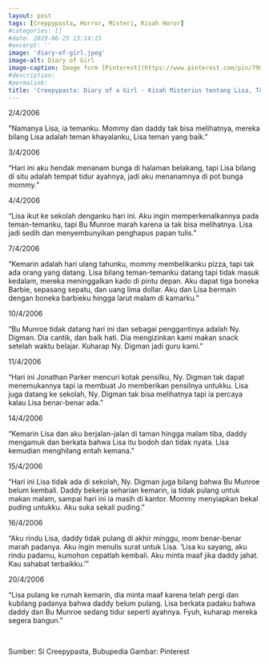 ```yaml
---
layout: post
tags: [Creppypasta, Horror, Misteri, Kisah Horor]
#categories: []
#date: 2019-06-25 13:14:15
#excerpt: ''
image: 'diary-of-girl.jpeg'
image-alt: Diary of Girl
image-caption: Image form [Pinterest](https://www.pinterest.com/pin/798896421385036457/)
#description:
#permalink:
title: 'Creepypasta: Diary of a Girl - Kisah Misterius tentang Lisa, Teman Khayalan atau Sesuatu yang Lebih?'
---
```





2/4/2006

"Namanya Lisa, ia temanku. Mommy dan daddy tak bisa melihatnya, mereka bilang Lisa adalah teman khayalanku, Lisa teman yang baik."

3/4/2006

“Hari ini aku hendak menanam bunga di halaman belakang, tapi Lisa bilang di situ adalah tempat tidur ayahnya, jadi aku menanamnya di pot bunga mommy.”

4/4/2006

“Lisa ikut ke sekolah denganku hari ini. Aku ingin memperkenalkannya pada teman-temanku, tapi Bu Munroe marah karena ia tak bisa melihatnya. Lisa jadi sedih dan menyembunyikan penghapus papan tulis.”

7/4/2006

“Kemarin adalah hari ulang tahunku, mommy membelikanku pizza, tapi tak ada orang yang datang. Lisa bilang teman-temanku datang tapi tidak masuk kedalam, mereka meninggalkan kado di pintu depan. Aku dapat tiga boneka Barbie, sepasang sepatu, dan uang lima dollar. Aku dan Lisa bermain dengan boneka barbieku hingga larut malam di kamarku.”

10/4/2006

“Bu Munroe tidak datang hari ini dan sebagai penggantinya adalah Ny. Digman. Dia cantik, dan baik hati. Dia mengizinkan kami makan snack setelah waktu belajar. Kuharap Ny. Digman jadi guru kami.”

11/4/2006

“Hari ini Jonathan Parker mencuri kotak pensilku, Ny. Digman tak dapat menemukannya tapi ia membuat Jo memberikan pensilnya untukku. Lisa juga datang ke sekolah, Ny. Digman tak bisa melihatnya tapi ia percaya kalau Lisa benar-benar ada.”

14/4/2006

“Kemarin Lisa dan aku berjalan-jalan di taman hingga malam tiba, daddy mengamuk dan berkata bahwa Lisa itu bodoh dan tidak nyata. Lisa kemudian menghilang entah kemana.”

15/4/2006

“Hari ini Lisa tidak ada di sekolah, Ny. Digman juga bilang bahwa Bu Munroe belum kembali. Daddy bekerja seharian kemarin, ia tidak pulang untuk makan malam, sampai hari ini ia masih di kantor. Mommy menyiapkan bekal puding untukku. Aku suka sekali puding.”

16/4/2006

“Aku rindu Lisa, daddy tidak pulang di akhir minggu, mom benar-benar marah padanya. Aku ingin menulis surat untuk Lisa. ‘Lisa ku sayang, aku rindu padamu, kumohon cepatlah kembali. Aku minta maaf jika daddy jahat. Kau sahabat terbaikku.’”

20/4/2006

“Lisa pulang ke rumah kemarin, dia minta maaf karena telah pergi dan kubilang padanya bahwa daddy belum pulang. Lisa berkata padaku bahwa daddy dan Bu Munroe sedang tidur seperti ayahnya. Fyuh, kuharap mereka segera bangun.”

<br>

Sumber: Si Creepypasta, Bubupedia
Gambar: Pinterest
